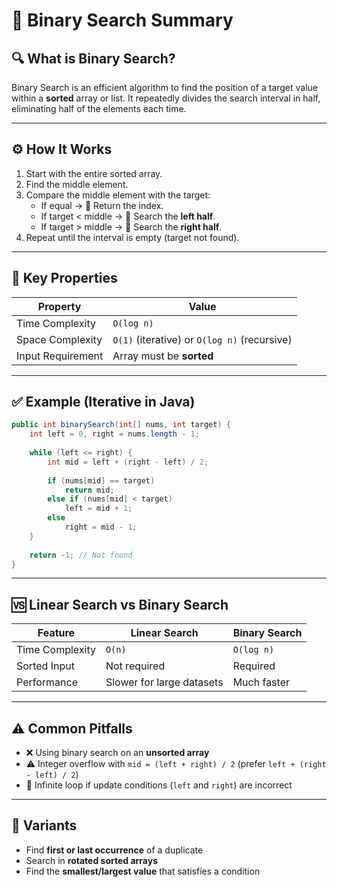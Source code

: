 
# 📘 Binary Search Summary

## 🔍 What is Binary Search?

Binary Search is an efficient algorithm to find the position of a target value within a **sorted** array or list. It repeatedly divides the search interval in half, eliminating half of the elements each time.

---

## ⚙️ How It Works

1. Start with the entire sorted array.
2. Find the middle element.
3. Compare the middle element with the target:
   - If equal → 🎯 Return the index.
   - If target < middle → 🔽 Search the **left half**.
   - If target > middle → 🔼 Search the **right half**.
4. Repeat until the interval is empty (target not found).

---

## 🧠 Key Properties

| Property          | Value                                |
|------------------|--------------------------------------|
| Time Complexity   | `O(log n)`                           |
| Space Complexity  | `O(1)` (iterative) or `O(log n)` (recursive) |
| Input Requirement | Array must be **sorted**             |

---

## ✅ Example (Iterative in Java)

```java
public int binarySearch(int[] nums, int target) {
    int left = 0, right = nums.length - 1;
    
    while (left <= right) {
        int mid = left + (right - left) / 2;
        
        if (nums[mid] == target)
            return mid;
        else if (nums[mid] < target)
            left = mid + 1;
        else
            right = mid - 1;
    }
    
    return -1; // Not found
}
```

---

## 🆚 Linear Search vs Binary Search

| Feature         | Linear Search | Binary Search  |
|----------------|----------------|----------------|
| Time Complexity| `O(n)`         | `O(log n)`     |
| Sorted Input   | Not required   | Required       |
| Performance    | Slower for large datasets | Much faster |

---

## ⚠️ Common Pitfalls

- ❌ Using binary search on an **unsorted array**
- ⚠️ Integer overflow with `mid = (left + right) / 2` (prefer `left + (right - left) / 2`)
- 🔁 Infinite loop if update conditions (`left` and `right`) are incorrect

---

## 🧪 Variants

- Find **first or last occurrence** of a duplicate
- Search in **rotated sorted arrays**
- Find the **smallest/largest value** that satisfies a condition
